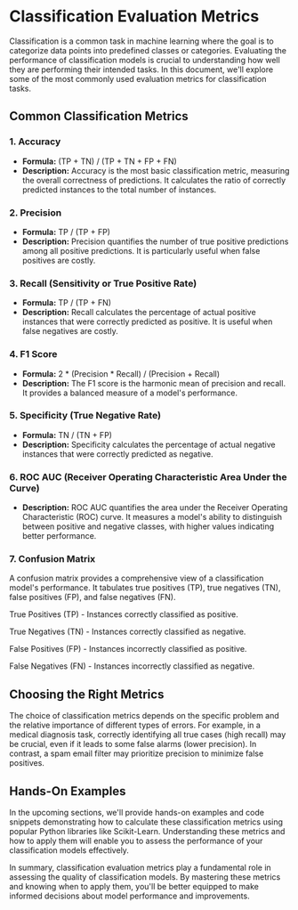 # Classification Evaluation Metrics

Classification is a common task in machine learning where the goal is to categorize data points into predefined classes or categories. Evaluating the performance of classification models is crucial to understanding how well they are performing their intended tasks. In this document, we'll explore some of the most commonly used evaluation metrics for classification tasks.

## Common Classification Metrics

### 1. Accuracy

- **Formula:** (TP + TN) / (TP + TN + FP + FN)
- **Description:** Accuracy is the most basic classification metric, measuring the overall correctness of predictions. It calculates the ratio of correctly predicted instances to the total number of instances.

### 2. Precision

- **Formula:** TP / (TP + FP)
- **Description:** Precision quantifies the number of true positive predictions among all positive predictions. It is particularly useful when false positives are costly.

### 3. Recall (Sensitivity or True Positive Rate)

- **Formula:** TP / (TP + FN)
- **Description:** Recall calculates the percentage of actual positive instances that were correctly predicted as positive. It is useful when false negatives are costly.

### 4. F1 Score

- **Formula:** 2 * (Precision * Recall) / (Precision + Recall)
- **Description:** The F1 score is the harmonic mean of precision and recall. It provides a balanced measure of a model's performance.

### 5. Specificity (True Negative Rate)

- **Formula:** TN / (TN + FP)
- **Description:** Specificity calculates the percentage of actual negative instances that were correctly predicted as negative.

### 6. ROC AUC (Receiver Operating Characteristic Area Under the Curve)

- **Description:** ROC AUC quantifies the area under the Receiver Operating Characteristic (ROC) curve. It measures a model's ability to distinguish between positive and negative classes, with higher values indicating better performance.

### 7. Confusion Matrix

A confusion matrix provides a comprehensive view of a classification model's performance. It tabulates true positives (TP), true negatives (TN), false positives (FP), and false negatives (FN).

True Positives (TP) - Instances correctly classified as positive.

True Negatives (TN) - Instances correctly classified as negative.

False Positives (FP) - Instances incorrectly classified as positive.

False Negatives (FN) - Instances incorrectly classified as negative.


## Choosing the Right Metrics

The choice of classification metrics depends on the specific problem and the relative importance of different types of errors. For example, in a medical diagnosis task, correctly identifying all true cases (high recall) may be crucial, even if it leads to some false alarms (lower precision). In contrast, a spam email filter may prioritize precision to minimize false positives.

## Hands-On Examples

In the upcoming sections, we'll provide hands-on examples and code snippets demonstrating how to calculate these classification metrics using popular Python libraries like Scikit-Learn. Understanding these metrics and how to apply them will enable you to assess the performance of your classification models effectively.

In summary, classification evaluation metrics play a fundamental role in assessing the quality of classification models. By mastering these metrics and knowing when to apply them, you'll be better equipped to make informed decisions about model performance and improvements.

